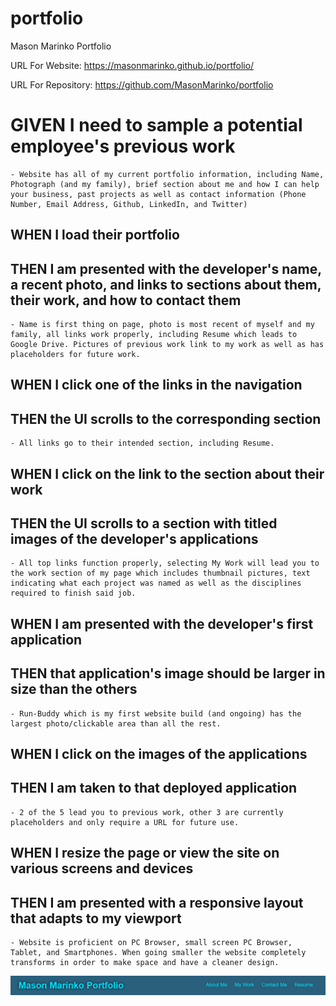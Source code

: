 # portfolio
Mason Marinko Portfolio

URL For Website: https://masonmarinko.github.io/portfolio/

URL For Repository: https://github.com/MasonMarinko/portfolio



# GIVEN I need to sample a potential employee's previous work

    - Website has all of my current portfolio information, including Name, Photograph (and my family), brief section about me and how I can help your business, past projects as well as contact information (Phone Number, Email Address, Github, LinkedIn, and Twitter)

## WHEN I load their portfolio
## THEN I am presented with the developer's name, a recent photo, and links to sections about them, their work, and how to contact them

    - Name is first thing on page, photo is most recent of myself and my family, all links work properly, including Resume which leads to Google Drive. Pictures of previous work link to my work as well as has placeholders for future work.

## WHEN I click one of the links in the navigation
## THEN the UI scrolls to the corresponding section

    - All links go to their intended section, including Resume.

## WHEN I click on the link to the section about their work
## THEN the UI scrolls to a section with titled images of the developer's applications

    - All top links function properly, selecting My Work will lead you to the work section of my page which includes thumbnail pictures, text indicating what each project was named as well as the disciplines required to finish said job.

## WHEN I am presented with the developer's first application
## THEN that application's image should be larger in size than the others

    - Run-Buddy which is my first website build (and ongoing) has the largest photo/clickable area than all the rest.

## WHEN I click on the images of the applications
## THEN I am taken to that deployed application

    - 2 of the 5 lead you to previous work, other 3 are currently placeholders and only require a URL for future use.

## WHEN I resize the page or view the site on various screens and devices
## THEN I am presented with a responsive layout that adapts to my viewport

    - Website is proficient on PC Browser, small screen PC Browser, Tablet, and Smartphones. When going smaller the website completely transforms in order to make space and have a cleaner design.


![image](./assets/images/header.png)


 